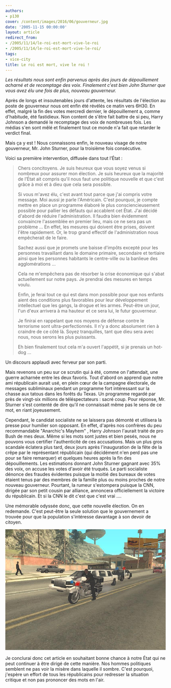 ```yaml
---
authors:
- p130
cover: /content/images/2016/06/gouverneur.jpg
date: '2005-11-15 00:00:00'
layout: article
redirect_from:
- /2005/11/14/le-roi-est-mort-vive-le-roi
- /2005/11/14/le-roi-est-mort-vive-le-roi/
tags:
- vice-city
title: Le roi est mort, vive le roi !
---
```



_Les résultats nous sont enfin parvenus après des jours de dépouillement acharné et de recomptage des voix. Finalement c'est bien John Sturner que vous avez élu une fois de plus, nouveau gouverneur._

Après de longs et insoutenables jours d'attente, les résultats de l'élection au poste de gouverneur nous ont enfin été révélés ce matin vers 6H30. En effet, malgré la fin des votes mercredi dernier, le dépouillement a, comme d'habitude, été fastidieux. Non content de s'être fait battre de si peu, Harry Johnson a demandé le recomptage des voix de nombreuses fois. Les médias s'en sont mêlé et finalement tout ce monde n'a fait que retarder le verdict final.

Mais ça y est ! Nous connaissons enfin, le nouveau visage de notre gouverneur, Mr. John Sturner, pour la troisième fois consécutive.

Voici sa première intervention, diffusée dans tout l’État :

> Chers concitoyens. Je suis heureux que vous soyez venus si nombreux pour assurer mon élection. Je suis heureux que la majorité de l’État ait compris qu'il nous faut une politique nouvelle et que c'est grâce à moi et à dieu que cela sera possible.
> 
> Si vous m'avez élu, c'est avant tout parce que j'ai compris votre message. Moi aussi je parle l'Américain. C'est pourquoi, je compte mettre en place un programme élaboré le plus consciencieusement possible pour pallier les défauts qui accablent cet État. J'ai décidé d'abord de réduire l'administration. Il faudra bien évidemment convaincre l'assemblée en premier lieu, mais ce ne sera pas un problème ... En effet, les mesures qui doivent être prises, doivent l'être rapidement. Or, le trop grand effectif de l'administration nous empêcherait de le faire.
> 
> Sachez aussi que je promets une baisse d'impôts excepté pour les personnes travaillant dans le domaine primaire, secondaire et tertiaire ainsi que les personnes habitants le centre-ville ou la banlieue des agglomérations ...
> 
> Cela ne m'empêchera pas de résorber la crise économique qui s'abat actuellement sur notre pays. Je prendrai des mesures en temps voulu.
> 
> Enfin, je ferai tout ce qui est dans mon possible pour que nos enfants aient des conditions plus favorables pour leur développement intellectuel que les gangs, la drogue et les armes. Peut-être un jour, l'un d'eux arrivera à ma hauteur et ce sera lui, le futur gouverneur.
> 
> Je finirai en rappelant que nos moyens de défense contre le terrorisme sont ultra-perfectionnés. Il n'y a donc absolument rien à craindre de ce côté là. Soyez tranquilles, tant que dieu sera avec nous, nous serons les plus puissants.
> 
> Eh bien finalement tout cela m'a ouvert l'appétit, si je prenais un hot-dog ...

Un discours applaudi avec ferveur par son parti.

Mais revenons un peu sur ce scrutin qui à été, comme on l'attendait, une guerre acharnée entre les deux favoris. Tout d'abord on apprend que notre ami républicain aurait usé, en plein cœur de la campagne électorale, de messages subliminaux pendant un programme fort intéressant sur la chasse aux tatous dans les forêts du Texas. Un programme regardé par près de vingt-six millions de téléspectateurs : sacré coup. Pour réponse, Mr. Sturner s'est contenté de dire qu'il ne connaissait même pas le sens de ce mot, en riant joyeusement.

Cependant, le candidat socialiste ne se laissera pas démonté et utilisera la presse pour humilier son opposant. En effet, d'après nos confrères du peu recommandable "Anarchic's Mayhem" , Harry Johnson l'aurait traité de pro Bush de mes deux. Même si les mots sont justes et bien pesés, nous ne pouvons vous certifier l'authenticité de ces accusations. Mais un plus gros scandale éclatera plus tard, deux jours après l'inauguration de la fête de la crêpe par le représentant républicain (qui décidément n'en perd pas une pour se faire remarquer) et quelques heures après la fin des dépouillements. Les estimations donnant John Sturner gagnant avec 35% des voix, on accuse les votes d'avoir été truqués. Le parti socialiste dénonce des fraudes évidentes puisque la moitié des bureaux de votes étaient tenus par des membres de la famille plus ou moins proches de notre nouveau gouverneur. Pourtant, la rumeur s'estompera puisque la CNN, dirigée par son petit cousin par alliance, annoncera officiellement la victoire du républicain. Et si la CNN le dit c'est que c'est vrai ....

Une mémorable odyssée donc, que cette nouvelle élection. On en redemande. C'est peut-être la seule solution que le gouvernement a trouvée pour que la population s'intéresse davantage à son devoir de citoyen.

![](/content/images/2005/01/escorte.jpg)

Je conclurai donc cet article en souhaitant bonne chance à notre État qui ne peut continuer à être dirigé de cette manière. Nos hommes politiques semblent ne pas voir la misère dans laquelle il sombre. C'est pourquoi, j'espère un effort de tous les républicains pour redresser la situation critique et non pas prononcer des mots en l'air.